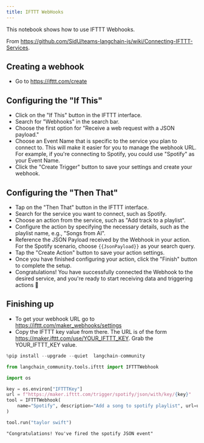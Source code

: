 ```yaml
---
title: IFTTT WebHooks
---
```


This notebook shows how to use IFTTT Webhooks.

From <https://github.com/SidU/teams-langchain-js/wiki/Connecting-IFTTT-Services>.

## Creating a webhook

- Go to <https://ifttt.com/create>

## Configuring the "If This"

- Click on the "If This" button in the IFTTT interface.
- Search for "Webhooks" in the search bar.
- Choose the first option for "Receive a web request with a JSON payload."
- Choose an Event Name that is specific to the service you plan to connect to.
This will make it easier for you to manage the webhook URL.
For example, if you're connecting to Spotify, you could use "Spotify" as your
Event Name.
- Click the "Create Trigger" button to save your settings and create your webhook.

## Configuring the "Then That"

- Tap on the "Then That" button in the IFTTT interface.
- Search for the service you want to connect, such as Spotify.
- Choose an action from the service, such as "Add track to a playlist".
- Configure the action by specifying the necessary details, such as the playlist name,
e.g., "Songs from AI".
- Reference the JSON Payload received by the Webhook in your action. For the Spotify
scenario, choose `{{JsonPayload}}` as your search query.
- Tap the "Create Action" button to save your action settings.
- Once you have finished configuring your action, click the "Finish" button to
complete the setup.
- Congratulations! You have successfully connected the Webhook to the desired
service, and you're ready to start receiving data and triggering actions 🎉

## Finishing up

- To get your webhook URL go to <https://ifttt.com/maker_webhooks/settings>
- Copy the IFTTT key value from there. The URL is of the form
<https://maker.ifttt.com/use/YOUR_IFTTT_KEY>. Grab the YOUR_IFTTT_KEY value.

```python
%pip install --upgrade --quiet  langchain-community
```

```python
from langchain_community.tools.ifttt import IFTTTWebhook
```

```python
import os

key = os.environ["IFTTTKey"]
url = f"https://maker.ifttt.com/trigger/spotify/json/with/key/{key}"
tool = IFTTTWebhook(
    name="Spotify", description="Add a song to spotify playlist", url=url
)
```

```python
tool.run("taylor swift")
```

```output
"Congratulations! You've fired the spotify JSON event"
```

```python

```
